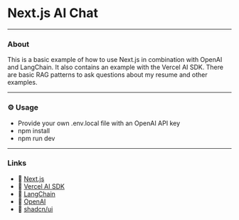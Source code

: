 # Next.js AI Chat
---

### About

This is a basic example of how to use Next.js in combination with OpenAI and LangChain. It also contains an example with the Vercel AI SDK.
There are basic RAG patterns to ask questions about my resume and other examples.

---

### ⚙ Usage

- Provide your own .env.local file with an OpenAI API key
- npm install
- npm run dev

---

### Links

- 🔗 [Next.js](https://nextjs.org/)
- 🔗 [Vercel AI SDK](https://sdk.vercel.ai/docs)
- 🔗 [LangChain](https://js.langchain.com/docs/use_cases/question_answering/quickstart)
- 🔗 [OpenAI](https://openai.com/)
- 🔗 [shadcn/ui](https://ui.shadcn.com/)
